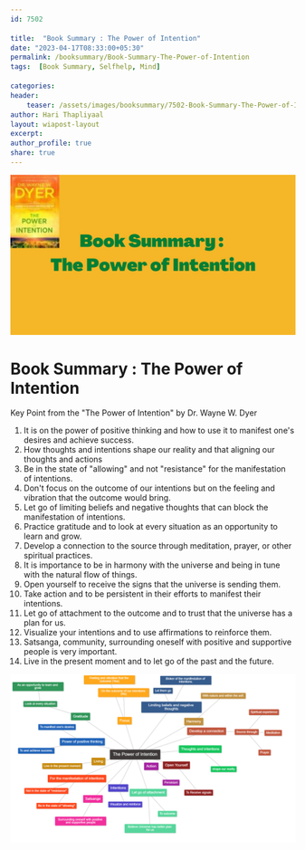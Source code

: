 ```yaml
---    
id: 7502    
  
title:  "Book Summary : The Power of Intention"      
date: "2023-04-17T08:33:00+05:30"    
permalink: /booksummary/Book-Summary-The-Power-of-Intention     
tags:  [Book Summary, Selfhelp, Mind]     
    
categories:    
header:    
    teaser: /assets/images/booksummary/7502-Book-Summary-The-Power-of-Intention.jpg    
author: Hari Thapliyaal    
layout: wiapost-layout    
excerpt:    
author_profile: true    
share: true    
---    
```

    
![Book Summary : The Power of Intention](/assets/images/booksummary/7502-Book-Summary-The-Power-of-Intention.jpg)         
    
# Book Summary : The Power of Intention   
   
Key Point from the "The Power of Intention" by Dr. Wayne W. Dyer   

1. It is on the power of positive thinking and how to use it to manifest one's desires and achieve success.
2. How thoughts and intentions shape our reality and that aligning our thoughts and actions
3. Be in the state of "allowing" and not "resistance" for the manifestation of intentions.
4. Don't focus on the outcome of our intentions but on the feeling and vibration that the outcome would bring.
5. Let go of limiting beliefs and negative thoughts that can block the manifestation of intentions.
6. Practice gratitude and to look at every situation as an opportunity to learn and grow.
7. Develop a connection to the source through meditation, prayer, or other spiritual practices.
8. It is importance to be in harmony with the universe and being in tune with the natural flow of things.
9. Open yourself to receive the signs that the universe is sending them.
10. Take action and to be persistent in their efforts to manifest their intentions.
11. Let go of attachment to the outcome and to trust that the universe has a plan for us.
12. Visualize your intentions and to use affirmations to reinforce them.
13. Satsanga, community, surrounding oneself with positive and supportive people is very important.
14. Live in the present moment and to let go of the past and the future.


![Mind Map : The Power of Intention](/assets/images/booksummary/7502-The-Power-of-Intension.png)

